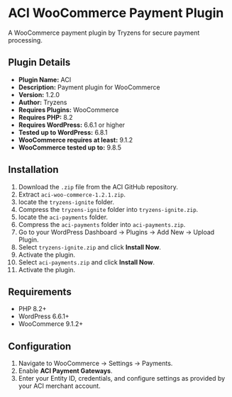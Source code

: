
# ACI WooCommerce Payment Plugin

A WooCommerce payment plugin by Tryzens for secure payment processing.

## Plugin Details

- **Plugin Name:** ACI
- **Description:** Payment plugin for WooCommerce
- **Version:** 1.2.0
- **Author:** Tryzens
- **Requires Plugins:** WooCommerce
- **Requires PHP:** 8.2
- **Requires WordPress:** 6.6.1 or higher
- **Tested up to WordPress:** 6.8.1
- **WooCommerce requires at least:** 9.1.2
- **WooCommerce tested up to:** 9.8.5

## Installation

1. Download the `.zip` file from the ACI GitHub repository.
2. Extract `aci-woo-commerce-1.2.1.zip`.
3. locate the `tryzens-ignite` folder.
4. Compress the `tryzens-ignite` folder into `tryzens-ignite.zip`.
5. locate the `aci-payments` folder.
6. Compress the `aci-payments` folder into `aci-payments.zip`.
7. Go to your WordPress Dashboard → Plugins → Add New → Upload Plugin.
8. Select `tryzens-ignite.zip` and click **Install Now**.
9. Activate the plugin.
10. Select `aci-payments.zip` and click **Install Now**.
11. Activate the plugin.

## Requirements

- PHP 8.2+
- WordPress 6.6.1+
- WooCommerce 9.1.2+

## Configuration

1. Navigate to WooCommerce → Settings → Payments.
2. Enable **ACI Payment Gateways**.
3. Enter your Entity ID, credentials, and configure settings as provided by your ACI merchant account.
